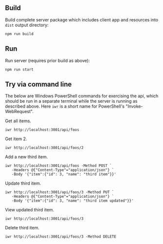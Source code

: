 ## Build
Build complete server package which includes client app
and resources into `dist` output directory:
```
npm run build
```

## Run
Run server (requires prior build as above):
```
npm run start
```

## Try via command line

The below are Windows PowerShell commands for exercising the api,
which should be run in a separate terminal while the server is
running as described above. Here `iwr` is a short name for
PowerShell's "Invoke-WebRequest".

Get all items.
```
iwr http://localhost:3001/api/foos
```

Get item 2.
```
iwr http://localhost:3001/api/foos/2
```

Add a new third item.
```
iwr http://localhost:3001/api/foos -Method POST `
   -Headers @{"Content-Type"="application/json"} `
   -Body '{"item":{"id": 3, "name": "third item"}}'
```

Update third item.
```
iwr http://localhost:3001/api/foos/3 -Method PUT `
   -Headers @{"Content-Type"="application/json"} `
   -Body '{"item":{"id": 3, "name": "third item updated"}}'
```

View updated third item.
```
iwr http://localhost:3001/api/foos/3
```

Delete third item.
```
iwr http://localhost:3001/api/foos/3 -Method DELETE
```
